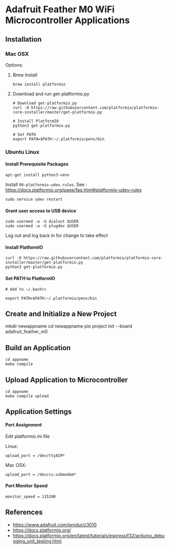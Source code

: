 # Adafruit Feather M0 WiFi Microcontroller Applications

## Installation

### Mac OSX

Options:
  1. Brew Install

        ```shell
        brew install platformio
        ```

  2. Download and run get-platformio.py

        ```shell
        # Download get-platformio.py
        curl -O https://raw.githubusercontent.com/platformio/platformio-core-installer/master/get-platformio.py

        # Install PlatformIO
        python3 get-platformio.py

        # Set PATH
        export PATH=$PATH:~/.platformio/penv/bin
        ```

### Ubuntu Linux

#### Install Prerequisite Packages

```shell
apt-get install python3-venv
```

Install `99-platformio-udev.rules`.
See : https://docs.platformio.org/page/faq.html#platformio-udev-rules

```shell
sudo service udev restart
```

#### Grant user access to USB device

```shell
sudo usermod -a -G dialout $USER
sudo usermod -a -G plugdev $USER
```
Log out and log back in for change to take effect

#### Install PlatformIO

```shell
curl -O https://raw.githubusercontent.com/platformio/platformio-core-installer/master/get-platformio.py
python3 get-platformio.py
```

#### Set PATH to PlatformIO

```shell
# Add to ~/.bashrc

export PATH=$PATH:~/.platformio/penv/bin
```

## Create and Initialize a New Project

mkdir newappname
cd newappname
pio project init --board adafruit_feather_m0

## Build an Application

```shell
cd appname
make compile
```

## Upload Application to Microcontroller

```shell
cd appname
make compile upload
```

## Application Settings

#### Port Assignment

Edit platformio.ini file

Linux:
```shell
upload_port = /dev/ttyACM*
```

Mac OSX:
```shell
upload_port = /dev/cu.usbmodem*
```

#### Port Monitor Speed

```shell
monitor_speed = 115200
```

## References

- https://www.adafruit.com/product/3010
- https://docs.platformio.org/
- https://docs.platformio.org/en/latest/tutorials/espressif32/arduino_debugging_unit_testing.html
